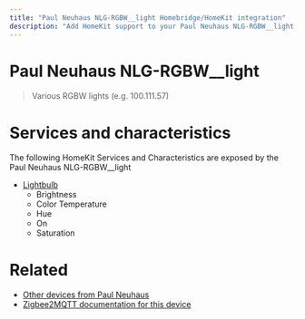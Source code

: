 ```yaml
---
title: "Paul Neuhaus NLG-RGBW__light Homebridge/HomeKit integration"
description: "Add HomeKit support to your Paul Neuhaus NLG-RGBW__light, using Homebridge, Zigbee2MQTT and homebridge-z2m."
---
```

<!---
This file has been GENERATED using src/docgen/docgen.ts
DO NOT EDIT THIS FILE MANUALLY!
-->
# Paul Neuhaus NLG-RGBW__light
> Various RGBW lights (e.g. 100.111.57)


# Services and characteristics
The following HomeKit Services and Characteristics are exposed by
the Paul Neuhaus NLG-RGBW__light

* [Lightbulb](../../light.md)
  * Brightness
  * Color Temperature
  * Hue
  * On
  * Saturation


# Related
* [Other devices from Paul Neuhaus](../index.md#paul_neuhaus)
* [Zigbee2MQTT documentation for this device](https://www.zigbee2mqtt.io/devices/NLG-RGBW__light.html)